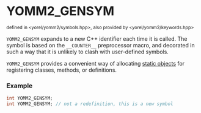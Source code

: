 <span style="font-size:xx-large;"><strong>YOMM2_GENSYM</strong><br/></span><br/>
<sub>defined in <yorel/yomm2/symbols.hpp>, also provided by <yorel/yomm2/keywords.hpp></sub><br/>

`YOMM2_GENSYM` expands to a new C++ identifier each time it is called. The
symbol is based on the `__COUNTER__` preprocessor macro, and decorated in such a
way that it is unlikely to clash with user-defined symbols.

`YOMM2_GENSYM` provides a convenient way of allocating [static
objects](static_object.md) for registering classes, methods, or definitions.

### Example

```c++
int YOMM2_GENSYM;
int YOMM2_GENSYM; // not a redefinition, this is a new symbol
```
